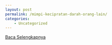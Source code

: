 ```yaml
---
layout: post
permalink: /mimpi-kecipratan-darah-orang-lain/
categories:
    - Uncategorized
---
```


[Baca Selengkapnya](/08)